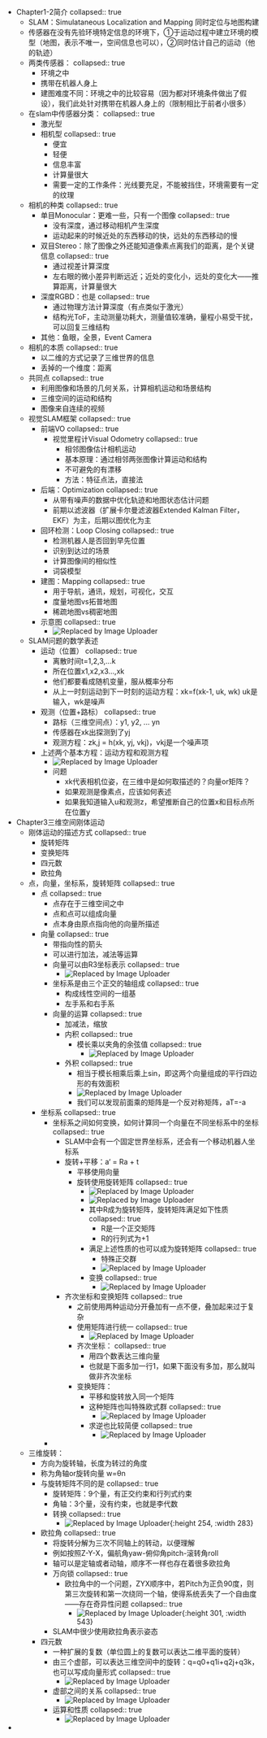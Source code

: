 - Chapter1-2简介
  collapsed:: true
	- SLAM：Simulataneous Localization and Mapping 同时定位与地图构建
	- 传感器在没有先验环境特定信息的环境下，①于运动过程中建立环境的模型（地图，表示不唯一，空间信息也可以），②同时估计自己的运动（他的轨迹）
	- 两类传感器：
	  collapsed:: true
		- 环境之中
		- 携带在机器人身上
		- 建图难度不同：环境之中的比较容易（因为都对环境条件做出了假设），我们此处针对携带在机器人身上的（限制相比于前者小很多）
	- 在slam中传感器分类：
	  collapsed:: true
		- 激光型
		- 相机型
		  collapsed:: true
			- 便宜
			- 轻便
			- 信息丰富
			- 计算量很大
			- 需要一定的工作条件：光线要充足，不能被挡住，环境需要有一定的纹理
	- 相机的种类
	  collapsed:: true
		- 单目Monocular：更难一些，只有一个图像
		  collapsed:: true
			- 没有深度，通过移动相机产生深度
			- 运动起来的时候近处的东西移动的快，远处的东西移动的慢
		- 双目Stereo：除了图像之外还能知道像素点离我们的距离，是个关键信息
		  collapsed:: true
			- 通过视差计算深度
			- 左右眼的微小差异判断远近；近处的变化小，远处的变化大——推算距离，计算量很大
		- 深度RGBD：也是
		  collapsed:: true
			- 通过物理方法计算深度（有点类似于激光）
			- 结构光ToF，主动测量功耗大，测量值较准确，量程小易受干扰，可以回复三维结构
		- 其他：鱼眼，全景，Event Camera
	- 相机的本质
	  collapsed:: true
		- 以二维的方式记录了三维世界的信息
		- 丢掉的一个维度：距离
	- 共同点
	  collapsed:: true
		- 利用图像和场景的几何关系，计算相机运动和场景结构
		- 三维空间的运动和结构
		- 图像来自连续的视频
	- 视觉SLAM框架
	  collapsed:: true
		- 前端VO
		  collapsed:: true
			- 视觉里程计Visual Odometry
			  collapsed:: true
				- 相邻图像估计相机运动
				- 基本原理：通过相邻两张图像计算运动和结构
				- 不可避免的有漂移
				- 方法：特征点法，直接法
		- 后端：Optimization
		  collapsed:: true
			- 从带有噪声的数据中优化轨迹和地图状态估计问题
			- 前期以滤波器（扩展卡尔曼滤波器Extended Kalman Filter，EKF）为主，后期以图优化为主
		- 回环检测：Loop Closing
		  collapsed:: true
			- 检测机器人是否回到早先位置
			- 识别到达过的场景
			- 计算图像间的相似性
			- 词袋模型
		- 建图：Mapping
		  collapsed:: true
			- 用于导航，通讯，规划，可视化，交互
			- 度量地图vs拓普地图
			- 稀疏地图vs稠密地图
		- 示意图
		  collapsed:: true
			- ![Replaced by Image Uploader](https://raw.githubusercontent.com/qugushihua/blog-images/master/202401151825669.png)
	- SLAM问题的数学表述
		- 运动（位置）
		  collapsed:: true
			- 离散时间t=1,2,3,...k
			- 所在位置x1,x2,x3...,xk
			- 他们都要看成随机变量，服从概率分布
			- 从上一时刻运动到下一时刻的运动方程：xk=f(xk-1, uk, wk) uk是输入，wk是噪声
		- 观测（位置+路标）
		  collapsed:: true
			- 路标（三维空间点）：y1, y2, ... yn
			- 传感器在xk出探测到了yj
			- 观测方程：zk,j = h(xk, yj, vkj)，vkj是一个噪声项
		- 上述两个基本方程：运动方程和观测方程
			- ![Replaced by Image Uploader](https://raw.githubusercontent.com/qugushihua/blog-images/master/202401151847681.png)
			- 问题
				- xk代表相机位姿，在三维中是如何取描述的？向量or矩阵？
				- 如果观测是像素点，应该如何表述
				- 如果我知道输入u和观测z，希望推断自己的位置x和目标点所在位置y
- Chapter3三维空间刚体运动
	- 刚体运动的描述方式
	  collapsed:: true
		- 旋转矩阵
		- 变换矩阵
		- 四元数
		- 欧拉角
	- 点，向量，坐标系，旋转矩阵
	  collapsed:: true
		- 点
		  collapsed:: true
			- 点存在于三维空间之中
			- 点和点可以组成向量
			- 点本身由原点指向他的向量所描述
		- 向量
		  collapsed:: true
			- 带指向性的箭头
			- 可以进行加法，减法等运算
			- 向量可以由R3坐标表示
			  collapsed:: true
				- ![Replaced by Image Uploader](https://raw.githubusercontent.com/qugushihua/blog-images/master/202401181205582.png)
			- 坐标系是由三个正交的轴组成
			  collapsed:: true
				- 构成线性空间的一组基
				- 左手系和右手系
			- 向量的运算
			  collapsed:: true
				- 加减法，缩放
				- 内积
				  collapsed:: true
					- 模长乘以夹角的余弦值
					  collapsed:: true
						- ![Replaced by Image Uploader](https://raw.githubusercontent.com/qugushihua/blog-images/master/202401181209725.png)
				- 外积
				  collapsed:: true
					- 相当于模长相乘后乘上sin，即这两个向量组成的平行四边形的有效面积
					- ![Replaced by Image Uploader](https://raw.githubusercontent.com/qugushihua/blog-images/master/202401181229695.png)
					- 我们可以发现前面乘的矩阵是一个反对称矩阵，aT=-a
		- 坐标系
		  collapsed:: true
			- 坐标系之间如何变换，如何计算同一个向量在不同坐标系中的坐标
			  collapsed:: true
				- SLAM中会有一个固定世界坐标系，还会有一个移动机器人坐标系
				- 旋转+平移：a‘ = Ra + t
					- 平移使用向量
					- 旋转使用旋转矩阵
					  collapsed:: true
						- ![Replaced by Image Uploader](https://raw.githubusercontent.com/qugushihua/blog-images/master/202401181235505.png)
						- ![Replaced by Image Uploader](https://raw.githubusercontent.com/qugushihua/blog-images/master/202401181237413.png)
						- 其中R成为旋转矩阵，旋转矩阵满足如下性质
						  collapsed:: true
							- R是一个正交矩阵
							- R的行列式为+1
						- 满足上述性质的也可以成为旋转矩阵
						  collapsed:: true
							- 特殊正交群
							- ![Replaced by Image Uploader](https://raw.githubusercontent.com/qugushihua/blog-images/master/202401181242533.png)
						- 变换
						  collapsed:: true
							- ![Replaced by Image Uploader](https://raw.githubusercontent.com/qugushihua/blog-images/master/202401181242207.png)
				- 齐次坐标和变换矩阵
				  collapsed:: true
					- 之前使用两种运动分开叠加有一点不便，叠加起来过于复杂
					- 使用矩阵进行统一
					  collapsed:: true
						- ![Replaced by Image Uploader](https://raw.githubusercontent.com/qugushihua/blog-images/master/202401181249387.png)
					- 齐次坐标：
					  collapsed:: true
						- 用四个数表达三维向量
						- 也就是下面多加一行1，如果下面没有多加，那么就叫做非齐次坐标
					- 变换矩阵：
						- 平移和旋转放入同一个矩阵
						- 这种矩阵也叫特殊欧式群
						  collapsed:: true
							- ![Replaced by Image Uploader](https://raw.githubusercontent.com/qugushihua/blog-images/master/202401181252040.png)
						- 求逆也比较简便
						  collapsed:: true
							- ![Replaced by Image Uploader](https://raw.githubusercontent.com/qugushihua/blog-images/master/202401181253846.png)
			-
	- 三维旋转：
		- 方向为旋转轴，长度为转过的角度
		- 称为角轴or旋转向量 w=θn
		- 与旋转矩阵不同的是
		  collapsed:: true
			- 旋转矩阵：9个量，有正交约束和行列式约束
			- 角轴：3个量，没有约束，也就是李代数
			- 转换
			  collapsed:: true
				- ![Replaced by Image Uploader](https://raw.githubusercontent.com/qugushihua/blog-images/master/202401181700874.png){:height 254, :width 283}
		- 欧拉角
		  collapsed:: true
			- 将旋转分解为三次不同轴上的转动，以便理解
			- 例如按照Z-Y-X，偏航角yaw-俯仰角pitch-滚转角roll
			- 轴可以是定轴或者动轴，顺序不一样也存在着很多欧拉角
			- 万向锁
			  collapsed:: true
				- 欧拉角中的一个问题，ZYX顺序中，若Pitch为正负90度，则第三次旋转和第一次绕同一个轴，使得系统丢失了一个自由度――存在奇异性问题
				  collapsed:: true
					- ![Replaced by Image Uploader](https://raw.githubusercontent.com/qugushihua/blog-images/master/202401181708068.png){:height 301, :width 543}
			- SLAM中很少使用欧拉角表示姿态
		- 四元数
			- 一种扩展的复数（单位圆上的复数可以表达二维平面的旋转）
			- 由三个虚部，可以表达三维空间中的旋转：q=q0+q1i+q2j+q3k，也可以写成向量形式
			  collapsed:: true
				- ![Replaced by Image Uploader](https://raw.githubusercontent.com/qugushihua/blog-images/master/202401191127802.png)
			- 虚部之间的关系
			  collapsed:: true
				- ![Replaced by Image Uploader](https://raw.githubusercontent.com/qugushihua/blog-images/master/202401191128332.png)
			- 运算和性质
			  collapsed:: true
				- ![Replaced by Image Uploader](https://raw.githubusercontent.com/qugushihua/blog-images/master/202401191131134.png)
-